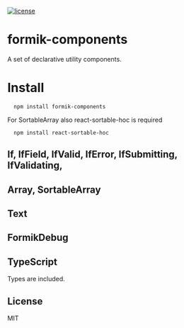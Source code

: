 
[![license](https://badgen.now.sh/badge/license/MIT)](./LICENSE)


# formik-components

A set of declarative utility components.

# Install

```
  npm install formik-components
```

For SortableArray also react-sortable-hoc is required
```
  npm install react-sortable-hoc
```

## If, IfField, IfValid, IfError, IfSubmitting, IfValidating,

## Array, SortableArray

## Text

## FormikDebug

## TypeScript

Types are included.


## License

MIT